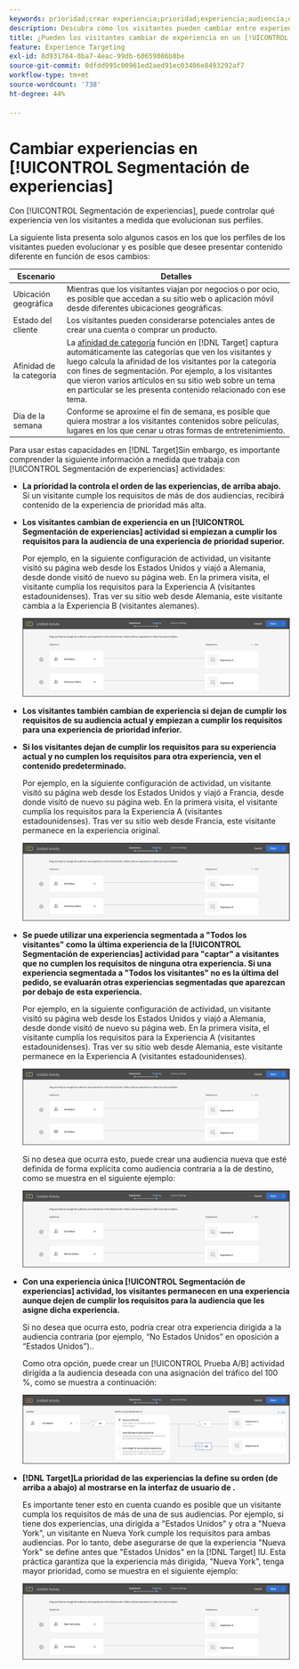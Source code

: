 ```yaml
---
keywords: prioridad;crear experiencia;prioridad;experiencia;audiencia;experiencia;convertir experiencias;compositor de experiencias visuales;visual experience composer
description: Descubra cómo los visitantes pueden cambiar entre experiencias en un [!DNL Adobe Target] [!UICONTROL Segmentación de experiencias] (XT) a medida que evolucionan sus perfiles.
title: ¿Pueden los visitantes cambiar de experiencia en un [!UICONTROL Segmentación de experiencias] ¿Actividad?
feature: Experience Targeting
exl-id: 8d931764-8ba7-4eac-99db-60659086b8be
source-git-commit: 0dfdd995c00961ed2aed91ec03406e8493292af7
workflow-type: tm+mt
source-wordcount: '738'
ht-degree: 44%

---
```


# Cambiar experiencias en [!UICONTROL Segmentación de experiencias]

Con [!UICONTROL Segmentación de experiencias], puede controlar qué experiencia ven los visitantes a medida que evolucionan sus perfiles.

La siguiente lista presenta solo algunos casos en los que los perfiles de los visitantes pueden evolucionar y es posible que desee presentar contenido diferente en función de esos cambios:

| Escenario | Detalles |
|--- |--- |
| Ubicación geográfica | Mientras que los visitantes viajan por negocios o por ocio, es posible que accedan a su sitio web o aplicación móvil desde diferentes ubicaciones geográficas. |
| Estado del cliente | Los visitantes pueden considerarse potenciales antes de crear una cuenta o comprar un producto. |
| Afinidad de la categoría | La [afinidad de categoría](/help/main/c-target/c-visitor-profile/category-affinity.md) función en [!DNL Target] captura automáticamente las categorías que ven los visitantes y luego calcula la afinidad de los visitantes por la categoría con fines de segmentación. Por ejemplo, a los visitantes que vieron varios artículos en su sitio web sobre un tema en particular se les presenta contenido relacionado con ese tema. |
| Día de la semana | Conforme se aproxime el fin de semana, es posible que quiera mostrar a los visitantes contenidos sobre películas, lugares en los que cenar u otras formas de entretenimiento. |

Para usar estas capacidades en [!DNL Target]Sin embargo, es importante comprender la siguiente información a medida que trabaja con [!UICONTROL Segmentación de experiencias] actividades:

* **La prioridad la controla el orden de las experiencias, de arriba abajo.** Si un visitante cumple los requisitos de más de dos audiencias, recibirá contenido de la experiencia de prioridad más alta.
* **Los visitantes cambian de experiencia en un [!UICONTROL Segmentación de experiencias] actividad si empiezan a cumplir los requisitos para la audiencia de una experiencia de prioridad superior.**

  Por ejemplo, en la siguiente configuración de actividad, un visitante visitó su página web desde los Estados Unidos y viajó a Alemania, desde donde visitó de nuevo su página web. En la primera visita, el visitante cumplía los requisitos para la Experiencia A (visitantes estadounidenses). Tras ver su sitio web desde Alemania, este visitante cambia a la Experiencia B (visitantes alemanes).

  ![Prioridad de EE. UU. > Alemania](/help/main/c-activities/t-experience-target/t-xt-create/assets/xt_priority_us_germany-new.png)

* **Los visitantes también cambian de experiencia si dejan de cumplir los requisitos de su audiencia actual y empiezan a cumplir los requisitos para una experiencia de prioridad inferior.**
* **Si los visitantes dejan de cumplir los requisitos para su experiencia actual y no cumplen los requisitos para otra experiencia, ven el contenido predeterminado.**

  Por ejemplo, en la siguiente configuración de actividad, un visitante visitó su página web desde los Estados Unidos y viajó a Francia, desde donde visitó de nuevo su página web. En la primera visita, el visitante cumplía los requisitos para la Experiencia A (visitantes estadounidenses). Tras ver su sitio web desde Francia, este visitante permanece en la experiencia original.

  ![Prioridad de EE. UU. > Alemania](/help/main/c-activities/t-experience-target/t-xt-create/assets/xt_priority_us_germany-new.png)

* **Se puede utilizar una experiencia segmentada a &quot;Todos los visitantes&quot; como la última experiencia de la [!UICONTROL Segmentación de experiencias] actividad para &quot;captar&quot; a visitantes que no cumplen los requisitos de ninguna otra experiencia. Si una experiencia segmentada a &quot;Todos los visitantes&quot; no es la última del pedido, se evaluarán otras experiencias segmentadas que aparezcan por debajo de esta experiencia.**

  Por ejemplo, en la siguiente configuración de actividad, un visitante visitó su página web desde los Estados Unidos y viajó a Alemania, desde donde visitó de nuevo su página web. En la primera visita, el visitante cumplía los requisitos para la Experiencia A (visitantes estadounidenses). Tras ver su sitio web desde Alemania, este visitante permanece en la Experiencia A (visitantes estadounidenses).

  ![Prioridad de EE. UU. > Todos los visitantes](/help/main/c-activities/t-experience-target/t-xt-create/assets/xt_priority_us_all_visitors-new.png)

  Si no desea que ocurra esto, puede crear una audiencia nueva que esté definida de forma explícita como audiencia contraria a la de destino, como se muestra en el siguiente ejemplo:

  ![Prioridad de EE. UU. > No EE. UU.](/help/main/c-activities/t-experience-target/t-xt-create/assets/xt_priority_us_not_us-new.png)

* **Con una experiencia única [!UICONTROL Segmentación de experiencias] actividad, los visitantes permanecen en una experiencia aunque dejen de cumplir los requisitos para la audiencia que les asigne dicha experiencia.**

  Si no desea que ocurra esto, podría crear otra experiencia dirigida a la audiencia contraria (por ejemplo, “No Estados Unidos” en oposición a “Estados Unidos”)..

  Como otra opción, puede crear un [!UICONTROL Prueba A/B] actividad dirigida a la audiencia deseada con una asignación del tráfico del 100 %, como se muestra a continuación:

  ![Experiencia de prioridad 1](/help/main/c-activities/t-experience-target/t-xt-create/assets/xt_priority_one_experience-new.png)

* **[!DNL Target]La prioridad de las experiencias la define su orden (de arriba a abajo) al mostrarse en la interfaz de usuario de .**

  Es importante tener esto en cuenta cuando es posible que un visitante cumpla los requisitos de más de una de sus audiencias. Por ejemplo, si tiene dos experiencias, una dirigida a &quot;Estados Unidos&quot; y otra a &quot;Nueva York&quot;, un visitante en Nueva York cumple los requisitos para ambas audiencias. Por lo tanto, debe asegurarse de que la experiencia &quot;Nueva York&quot; se define antes que &quot;Estados Unidos&quot; en la [!DNL Target] IU. Esta práctica garantiza que la experiencia más dirigida, &quot;Nueva York&quot;, tenga mayor prioridad, como se muestra en el siguiente ejemplo:

  ![Prioridad NY > EE. UU.](/help/main/c-activities/t-experience-target/t-xt-create/assets/xt_priority_ny_us-new.png)
